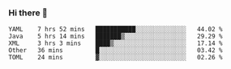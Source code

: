 ### Hi there 👋

<!--
**urzz/urzz** is a ✨ _special_ ✨ repository because its `README.md` (this file) appears on your GitHub profile.

Here are some ideas to get you started:

- 🔭 I’m currently working on ...
- 🌱 I’m currently learning ...
- 👯 I’m looking to collaborate on ...
- 🤔 I’m looking for help with ...
- 💬 Ask me about ...
- 📫 How to reach me: ...
- 😄 Pronouns: ...
- ⚡ Fun fact: ...
-->

<!--START_SECTION:waka-->
```text
YAML    7 hrs 52 mins   ███████████░░░░░░░░░░░░░░   44.02 % 
Java    5 hrs 14 mins   ███████▒░░░░░░░░░░░░░░░░░   29.29 % 
XML     3 hrs 3 mins    ████▒░░░░░░░░░░░░░░░░░░░░   17.14 % 
Other   36 mins         █░░░░░░░░░░░░░░░░░░░░░░░░   03.42 % 
TOML    24 mins         ▓░░░░░░░░░░░░░░░░░░░░░░░░   02.26 % 
```
<!--END_SECTION:waka-->
